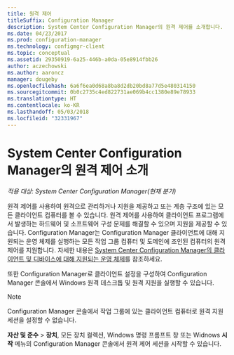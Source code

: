 ```yaml
---
title: 원격 제어
titleSuffix: Configuration Manager
description: System Center Configuration Manager의 원격 제어를 소개합니다.
ms.date: 04/23/2017
ms.prod: configuration-manager
ms.technology: configmgr-client
ms.topic: conceptual
ms.assetid: 29350919-6a25-446b-a0da-05e8914fbb26
author: aczechowski
ms.author: aaroncz
manager: dougeby
ms.openlocfilehash: 6a6f6ea0d68a8ba8d2db20bd8a77d5e480314150
ms.sourcegitcommit: 0b0c2735c4ed822731ae069b4cc1380e89e78933
ms.translationtype: HT
ms.contentlocale: ko-KR
ms.lasthandoff: 05/03/2018
ms.locfileid: "32331967"
---
```

# <a name="introduction-to-remote-control-in-system-center-configuration-manager"></a>System Center Configuration Manager의 원격 제어 소개

*적용 대상: System Center Configuration Manager(현재 분기)*

원격 제어를 사용하여 원격으로 관리하거나 지원을 제공하고 또는 계층 구조에 있는 모든 클라이언트 컴퓨터를 볼 수 있습니다. 원격 제어를 사용하여 클라이언트 프로그램에서 발생하는 하드웨어 및 소프트웨어 구성 문제를 해결할 수 있으며 지원을 제공할 수 있습니다. Configuration Manager는 Configuration Manager 클라이언트에 대해 지원되는 운영 체제를 실행하는 모든 작업 그룹 컴퓨터 및 도메인에 조인된 컴퓨터의 원격 제어를 지원합니다. 자세한 내용은 [System Center Configuration Manager의 클라이언트 및 디바이스에 대해 지원되는 운영 체제](../../../../core/plan-design/configs/supported-operating-systems-for-clients-and-devices.md)를 참조하세요.

또한 Configuration Manager로 클라이언트 설정을 구성하여 Configuration Manager 콘솔에서 Windows 원격 데스크톱 및 원격 지원을 실행할 수 있습니다.  

> [!NOTE]  
>  Configuration Manager 콘솔에서 작업 그룹에 있는 클라이언트 컴퓨터로 원격 지원 세션을 설정할 수 없습니다. 

 **자산 및 준수** > **장치**, 모든 장치 컬렉션, Windows 명령 프롬프트 창 또는 Widnows **시작** 메뉴의 Configuration Manager 콘솔에서 원격 제어 세션을 시작할 수 있습니다.  
